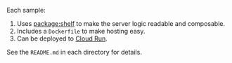 Each sample:

1. Uses [package:shelf](https://pub.dev/packages/shelf) to make the server logic
   readable and composable.
1. Includes a `Dockerfile` to make hosting easy.
1. Can be deployed to [Cloud Run](https://cloud.google.com/run).

See the `README.md` in each directory for details.
